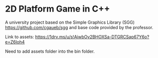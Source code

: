 # 2D Platform Game in C++

A university project based on the Simple Graphics Library (SGG) https://github.com/cgaueb/sgg and base code provided by the professor.


Link to assets: https://1drv.ms/u/s!AiwbOv2BHOXSa-DTGRCSap67Y6o?e=Z6loh4

Need to add assets folder into the bin folder.

